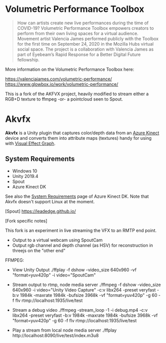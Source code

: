 Volumetric Performance Toolbox
=====

> How can artists create new live performances during the time of COVID-19? Volumetric Performance Toolbox empowers creators to perform from their own living spaces for a virtual audience. Movement artist Valencia James performed publicly with the Toolbox for the first time on September 24, 2020 in the Mozilla Hubs virtual social space. The project is a collaboration with Valencia James as part of Eyebeam’s Rapid Response for a Better Digital Future fellowship.

More information on the Volumetric Performance Toolbox here:

https://valenciajames.com/volumetric-performance/
https://www.glowbox.io/work/volumetric-performance/

This is a fork of the AKFVX project, heavily modified to stream either a RGB+D texture to ffmpeg -or- a pointcloud seen to Spout.


Akvfx
=====

**Akvfx** is a Unity plugin that captures color/depth data from an [Azure
Kinect] device and converts them into attribute maps (textures) handy for using
with [Visual Effect Graph].

[Azure Kinect]: https://azure.com/kinect
[Visual Effect Graph]: https://unity.com/visual-effect-graph

System Requirements
-------------------

- Windows 10
- Unity 2019.4
- Spout
- Azure Kinect DK

See also the [System Requirements] page of Azure Kinect DK. Note that Akvfx
doesn't support Linux at the moment.

[System Requirements]:
    https://docs.microsoft.com/en-us/azure/kinect-dk/system-requirements

[Spout]
https://leadedge.github.io/
	
[Fork specific notes]

This fork is an experiment in live streaming the VFX to an RMTP end point.
- Output to a virtual webcam using SpoutCam
- Output rgb channel and depth channel (as HSV) for reconstruction in threejs on the "other end"

FFMPEG:
- View Unity Output
 ./ffplay -f dshow -video_size 640x960 -vf "format=yuv420p" -i video="SpoutCam"
 
- Stream output to rtmp, node media server
 ./ffmpeg -f dshow -video_size 640x960 -i video="Unity Video Capture" -c:v libx264 -preset veryfast -b:v 1984k -maxrate 1984k -bufsize 3968k -vf "format=yuv420p" -g 60 -f flv rtmp://localhost:1935/live/test
 
- Stream a debug video
  ./ffmpeg -stream_loop -1 -i debug.mp4 -c:v libx264 -preset veryfast -b:v 1984k -maxrate 1984k -bufsize 3968k -vf "format=yuv420p" -g 60 -f flv rtmp://localhost:1935/live/test
 
- Play a stream from local node media server
 ./ffplay http://localhost:8090/live/test/index.m3u8
